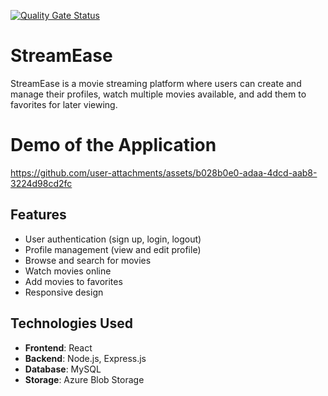 [![Quality Gate Status](https://sonarcloud.io/api/project_badges/measure?project=shayan-zaheer_streamease&metric=alert_status)](https://sonarcloud.io/dashboard?id=shayan-zaheer_streamease)

# StreamEase

StreamEase is a movie streaming platform where users can create and manage their profiles, watch multiple movies available, and add them to favorites for later viewing.

# Demo of the Application

https://github.com/user-attachments/assets/b028b0e0-adaa-4dcd-aab8-3224d98cd2fc

## Features

- User authentication (sign up, login, logout)
- Profile management (view and edit profile)
- Browse and search for movies
- Watch movies online
- Add movies to favorites
- Responsive design

## Technologies Used

- **Frontend**: React
- **Backend**: Node.js, Express.js
- **Database**: MySQL
- **Storage**: Azure Blob Storage
